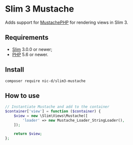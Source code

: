 # Slim 3 Mustache
Adds support for [MustachePHP](https://github.com/bobthecow/mustache.php) for rendering views in Slim 3.

## Requirements
* [Slim](http://www.slimframework.com/) 3.0.0 or newer;
* [PHP](http://www.php.net/) 5.6 or newer.

## Install
```
composer require nic-d/slim3-mustache
```

## How to use
```php
// Instantiate Mustache and add to the container
$container['view'] = function ($container) {
    $view = new \Slim\Views\Mustache([
        'loader' => new Mustache_Loader_StringLoader(),
    ]);

    return $view;
};
```